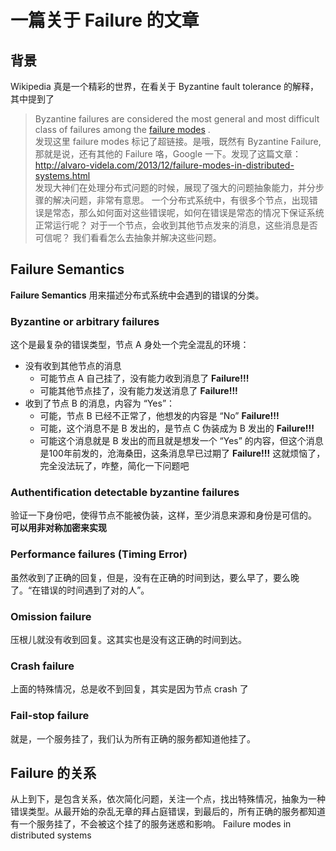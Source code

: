 # 一篇关于 Failure 的文章
## 背景
Wikipedia 真是一个精彩的世界，在看关于 Byzantine fault tolerance 的解释，其中提到了
> Byzantine failures are considered the most general and most difficult class of failures among the  [failure modes](https://en.m.wikipedia.org/wiki/Failure_cause) .   
发现这里 failure modes 标记了超链接。是哦，既然有 Byzantine Failure, 那就是说，还有其他的 Failure 咯，Google 一下。发现了这篇文章：
> http://alvaro-videla.com/2013/12/failure-modes-in-distributed-systems.html  
发现大神们在处理分布式问题的时候，展现了强大的问题抽象能力，并分步骤的解决问题，非常有意思。
一个分布式系统中，有很多个节点，出现错误是常态，那么如何面对这些错误呢，如何在错误是常态的情况下保证系统正常运行呢？
对于一个节点，会收到其他节点发来的消息，这些消息是否可信呢？
我们看看怎么去抽象并解决这些问题。

## Failure Semantics
**Failure Semantics** 用来描述分布式系统中会遇到的错误的分类。

### Byzantine or arbitrary failures
 这个是最复杂的错误类型，节点 A 身处一个完全混乱的环境：
- 没有收到其他节点的消息
	- 可能节点 A 自己挂了，没有能力收到消息了 **Failure!!!**
	- 可能其他节点挂了，没有能力发送消息了 **Failure!!!**
- 收到了节点 B 的消息，内容为 “Yes”：
	- 可能，节点 B 已经不正常了，他想发的内容是 “No” **Failure!!!**
	- 可能，这个消息不是 B 发出的，是节点 C 伪装成为 B 发出的 **Failure!!!**
	- 可能这个消息就是 B 发出的而且就是想发一个 “Yes” 的内容，但这个消息是100年前发的，沧海桑田，这条消息早已过期了 **Failure!!!**
这就烦恼了，完全没法玩了，咋整，简化一下问题吧

### Authentification detectable byzantine failures
验证一下身份吧，使得节点不能被伪装，这样，至少消息来源和身份是可信的。 __可以用非对称加密来实现__

### Performance failures (Timing Error)
虽然收到了正确的回复，但是，没有在正确的时间到达，要么早了，要么晚了。“在错误的时间遇到了对的人”。

### Omission failure
压根儿就没有收到回复。这其实也是没有这正确的时间到达。

### Crash failure
上面的特殊情况，总是收不到回复，其实是因为节点 crash 了

### Fail-stop failure
就是，一个服务挂了，我们认为所有正确的服务都知道他挂了。

## Failure 的关系
从上到下，是包含关系，依次简化问题，关注一个点，找出特殊情况，抽象为一种错误类型。从最开始的杂乱无章的拜占庭错误，到最后的，所有正确的服务都知道有一个服务挂了，不会被这个挂了的服务迷惑和影响。
Failure modes in distributed systems

